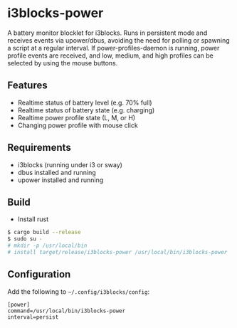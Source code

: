 # i3blocks-power

A battery monitor blocklet for i3blocks. Runs in persistent mode and
receives events via upower/dbus, avoiding the need for polling or
spawning a script at a regular interval. If power-profiles-daemon
is running, power profile events are received, and low, medium, and high
profiles can be selected by using the mouse buttons.

## Features
- Realtime status of battery level (e.g. 70% full)
- Realtime status of battery state (e.g. charging)
- Realtime power profile state (L, M, or H)
- Changing power profile with mouse click

## Requirements
- i3blocks (running under i3 or sway)
- dbus installed and running
- upower installed and running

## Build
- Install rust
```bash
$ cargo build --release
$ sudo su -
# mkdir -p /usr/local/bin
# install target/release/i3blocks-power /usr/local/bin/i3blocks-power
```

## Configuration
Add the following to `~/.config/i3blocks/config`:

```
[power]
command=/usr/local/bin/i3blocks-power
interval=persist
```

